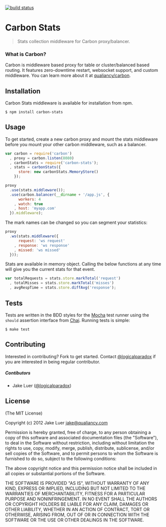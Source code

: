 [![build status](https://secure.travis-ci.org/qualiancy/carbon-stats.png)](http://travis-ci.org/qualiancy/carbon-stats)
# Carbon Stats

> Stats collection middleware for Carbon proxy/balancer.

### What is Carbon?

Carbon is middleware based proxy for table or cluster/balanced based routing. It
features zero-downtime restart, websocket support, and custom middleware. You can
learn more about it at [qualiancy/carbon](https://github.com/qualiancy/carbon).

## Installation

Carbon Stats middleware is available for installation from npm.

    $ npm install carbon-stats

## Usage

To get started, create a new carbon proxy and mount the stats middleware before
you mount your other carbon middleware, such as a balancer.

```js
var carbon = require('carbon')
  , proxy = carbon.listen(8080)
  , carbonStats = require('carbon-stats');
  , stats = carbonStats({
      store: new carbonStats.MemoryStore()
    });

proxy
  .use(stats.middleware());
  .use(carbon.balancer(__dirname + '/app.js', { 
      workers: 4
    , watch: true
    , host: 'myapp.com'
  }).middleware);
```

The mark names can be changed so you can segment your statistics:

```js
proxy
  .ws(stats.middleware({
      request: 'ws request'
    , response: 'ws response'
    , missed: 'ws missed'
  }));
```

Stats are available in memory object. Calling the below functions at any time will 
give you the current stats for that event. 

```js
var totalRequests = stats.store.markTotal('request')
  , totalMisses = stats.store.markTotal('misses')
  , avgRespTime = stats.store.diffAvg('response');
```

## Tests

Tests are written in the BDD styles for the [Mocha](http://visionmedia.github.com/mocha) test runner using the
`should` assertion interface from [Chai](http://chaijs.com). Running tests is simple:

    $ make test

## Contributing

Interested in contributing? Fork to get started. Contact [@logicalparadox](http://github.com/logicalparadox) 
if you are interested in being regular contributor.

##### Contibutors 

* Jake Luer ([@logicalparadox](http://github.com/logicalparadox))

## License

(The MIT License)

Copyright (c) 2012 Jake Luer <jake@qualiancy.com>

Permission is hereby granted, free of charge, to any person obtaining a copy
of this software and associated documentation files (the "Software"), to deal
in the Software without restriction, including without limitation the rights
to use, copy, modify, merge, publish, distribute, sublicense, and/or sell
copies of the Software, and to permit persons to whom the Software is
furnished to do so, subject to the following conditions:

The above copyright notice and this permission notice shall be included in
all copies or substantial portions of the Software.

THE SOFTWARE IS PROVIDED "AS IS", WITHOUT WARRANTY OF ANY KIND, EXPRESS OR
IMPLIED, INCLUDING BUT NOT LIMITED TO THE WARRANTIES OF MERCHANTABILITY,
FITNESS FOR A PARTICULAR PURPOSE AND NONINFRINGEMENT. IN NO EVENT SHALL THE
AUTHORS OR COPYRIGHT HOLDERS BE LIABLE FOR ANY CLAIM, DAMAGES OR OTHER
LIABILITY, WHETHER IN AN ACTION OF CONTRACT, TORT OR OTHERWISE, ARISING FROM,
OUT OF OR IN CONNECTION WITH THE SOFTWARE OR THE USE OR OTHER DEALINGS IN
THE SOFTWARE.
